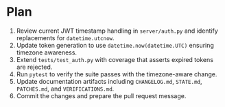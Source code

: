 # Plan

1. Review current JWT timestamp handling in `server/auth.py` and identify replacements for `datetime.utcnow`.
2. Update token generation to use `datetime.now(datetime.UTC)` ensuring timezone awareness.
3. Extend `tests/test_auth.py` with coverage that asserts expired tokens are rejected.
4. Run `pytest` to verify the suite passes with the timezone-aware change.
5. Update documentation artifacts including `CHANGELOG.md`, `STATE.md`, `PATCHES.md`, and `VERIFICATIONS.md`.
6. Commit the changes and prepare the pull request message.
